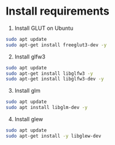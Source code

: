 # Install requirements
1. Install GLUT on Ubuntu
```bash
sudo apt update  
sudo apt-get install freeglut3-dev -y
```
2. Install glfw3
```bash
sudo apt update  
sudo apt-get install libglfw3 -y
sudo apt-get install libglfw3-dev -y
```
3. Install glm
```bash
sudo apt update
sudo apt install libglm-dev -y
```
4. Install glew
```bash
sudo apt update
sudo apt-get install -y libglew-dev
```